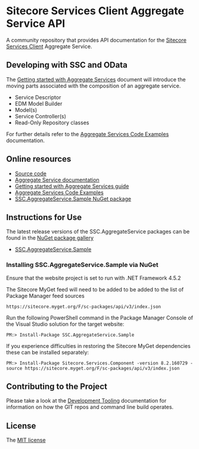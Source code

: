# Sitecore Services Client Aggregate Service API

A community repository that provides API documentation for the [Sitecore Services Client][6] Aggregate Service.


## Developing with SSC and OData

The [Getting started with Aggregate Services][3] document will introduce the moving parts associated with the composition of an aggregate service.

* Service Descriptor
* EDM Model Builder
* Model(s)
* Service Controller(s)
* Read-Only Repository classes

For further details refer to the [Aggregate Services Code Examples][4] documentation.

## Online resources

 - [Source code][1]
 - [Aggregate Service documentation][2]
 - [Getting started with Aggregate Services guide][3]
 - [Aggregate Services Code Examples][4]
 - [SSC.AggregateService.Sample NuGet package][8]


## Instructions for Use

The latest release versions of the SSC.AggregateService packages can be found in the [NuGet package gallery][9]

* [SSC.AggregateService.Sample][8] 


### Installing SSC.AggregateService.Sample via NuGet

Ensure that the website project is set to run with .NET Framework 4.5.2

The Sitecore MyGet feed will need to be added to be added to the list of Package Manager feed sources

    https://sitecore.myget.org/F/sc-packages/api/v3/index.json

Run the following PowerShell command in the Package Manager Console of the Visual Studio solution for the target website:

    PM:> Install-Package SSC.AggregateService.Sample

If you experience difficulties in restoring the Sitecore MyGet dependencies these can be installed separately:

    PM:> Install-Package Sitecore.Services.Component -version 8.2.160729 -source https://sitecore.myget.org/F/sc-packages/api/v3/index.json



## Contributing to the Project

Please take a look at the [Development Tooling][5] documentation for information on how the GIT repos and command line build operates.


## License

The [MIT license][7]


 [1]: https://github.com/kevinobee/SSC.AggregateService/
 [2]: http://docs.sscaggregateservice.apiary.io/
 [3]: doc\features\Aggregate-Services-Getting-Started.md
 [4]: doc\features\Aggregate-Services-Code-Examples.md
 [5]: doc\Development-Tooling.md
 [6]: https://sitecorecontextitem.wordpress.com/2015/01/07/what-is-sitecore-services-client/
 [7]: https://github.com/kevinobee/SSC.AggregateService/blob/master/LICENSE
 [8]: https://www.nuget.org/packages/SSC.AggregateService.Sample/
 [9]: https://www.nuget.org/packages/ 
 [10]: https://sitecore.myget.org/F/sc-packages/api/v3/index.json
